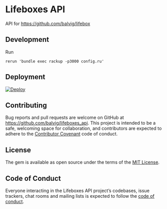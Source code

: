 # Lifeboxes API

API for https://github.com/balvig/lifebox

## Development

Run

```
rerun 'bundle exec rackup -p3000 config.ru'
```

## Deployment

[![Deploy](https://www.herokucdn.com/deploy/button.svg)](https://heroku.com/deploy)

## Contributing

Bug reports and pull requests are welcome on GitHub at https://github.com/balvig/lifeboxes_api. This project is intended to be a safe, welcoming space for collaboration, and contributors are expected to adhere to the [Contributor Covenant](http://contributor-covenant.org) code of conduct.

## License

The gem is available as open source under the terms of the [MIT License](http://opensource.org/licenses/MIT).

## Code of Conduct

Everyone interacting in the Lifeboxes API project’s codebases, issue trackers, chat rooms and mailing lists is expected to follow the [code of conduct](https://github.com/balvig/lifeboxes_api/blob/master/CODE_OF_CONDUCT.md).

